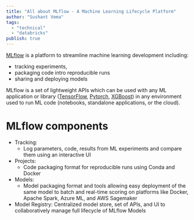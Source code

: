 ```yaml
---
title: "All about MLflow - A Machine Learning Lifecycle Platform"
author: "Sushant Vema"
tags:
  - "technical"
  - "databricks"
publish: true
---
```


[MLflow](https://github.com/mlflow/mlflow) is a platform to streamline machine learning development including:
  - tracking experiments,
  - packaging code intro reproducible runs
  - sharing and deploying models

MLflow is a set of lightweight APIs which can be used with any ML application or library ([TensorFlow](https://www.tensorflow.org/), [Pytorch](https://pytorch.org/), [XGBoost](https://xgboost.readthedocs.io/en/stable/)) in any environment used to run ML code (notebooks, standalone applications, or the cloud).

# MLflow components
- Tracking: 
  - Log parameters, code, results from ML experiments and compare them using an interactive UI
- Projects:
  - Code packaging format for reproducible runs using Conda and Docker
- Models:
  - Model packaging format and tools allowing easy deployment of the same model to batch and real-time scoring on platforms like Docker, Apache Spark, Azure ML, and AWS Sagemaker
- Model Registry: Centralized model store, set of APIs, and UI to collaboratively manage full lifecycle of MLflow Models



